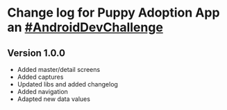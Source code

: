 # Change log for Puppy Adoption App an [#AndroidDevChallenge](https://developer.android.com/dev-challenge)

## Version 1.0.0
- Added master/detail screens
- Added captures
- Updated libs and added changelog
- Added navigation
- Adapted new data values